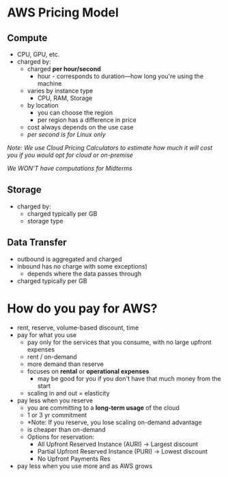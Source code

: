 # AWS Pricing Model
## Compute
- CPU, GPU, etc.
- charged by:
	- charged **per hour/second**
		- hour - corresponds to duration—how long you're using the machine
	- varies by instance type
		- CPU, RAM, Storage
	- by location
		- you can choose the region
		- per region has a difference in price
	- cost always depends on the use case 
	- *per second is for Linux only*

*Note: We use Cloud Pricing Calculators to estimate how much it will cost you if you would opt for cloud or on-premise*

*We WON'T have computations for Midterms*

## Storage
- charged by:
	- charged typically per GB
	- storage type

## Data Transfer
- outbound is aggregated and charged
- inbound has no charge with some exceptions)
	- depends where the data passes through
- charged typically per GB

# How do you pay for AWS?
- rent, reserve, volume-based discount, time
- pay for what you use
	- pay only for the services that you consume, with no large upfront expenses
	- rent / on-demand
	- more demand than reserve
	- focuses on **rental** or **operational expenses**
		- may be good for you if you don't have that much money from the start 
	- scaling in and out = elasticity
- pay less when you reserve
	- you are committing to a **long-term usage** of the cloud
	- 1 or 3 yr commitment
	- *Note: If you reserve, you lose scaling on-demand advantage
	- is cheaper than on-demand
	- Options for reservation:
		- All Upfront Reserved Instance (AURI) -> Largest discount
		- Partial Upfront Reserved Instance (PURI) -> Lowest discount
		- No Upfront Payments Res
- pay less when you use more and as AWS grows
